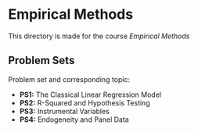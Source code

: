 # Empirical Methods

This directory is made for the course *Empirical Methods*

## Problem Sets

Problem set and corresponding topic:

* **PS1:** The Classical Linear Regression Model
* **PS2:** R-Squared and Hypothesis Testing
* **PS3:** Instrumental Variables
* **PS4:** Endogeneity and Panel Data

